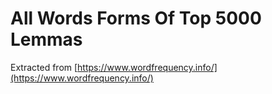 # All Words Forms Of Top 5000 Lemmas

Extracted from [https://www.wordfrequency.info/](https://www.wordfrequency.info/)
